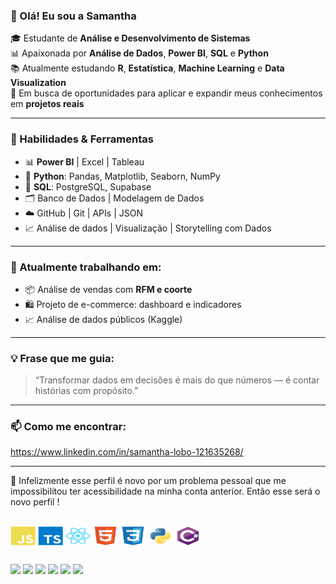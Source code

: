 ### 👋 Olá! Eu sou a Samantha

🎓 Estudante de **Análise e Desenvolvimento de Sistemas**  
📊 Apaixonada por **Análise de Dados**, **Power BI**, **SQL** e **Python**  
📚 Atualmente estudando **R**, **Estatística**, **Machine Learning** e **Data Visualization**  
💼 Em busca de oportunidades para aplicar e expandir meus conhecimentos em **projetos reais**

---

### 🧠 Habilidades & Ferramentas

- 📊 **Power BI** | Excel | Tableau
- 🐍 **Python**: Pandas, Matplotlib, Seaborn, NumPy
- 🧮 **SQL**: PostgreSQL, Supabase
- 🗂️ Banco de Dados | Modelagem de Dados
- ☁️ GitHub | Git | APIs | JSON
- 📈 Análise de dados | Visualização | Storytelling com Dados

---

### 🔎 Atualmente trabalhando em:
- 📦 Análise de vendas com **RFM e coorte**
- 🛍️ Projeto de e-commerce: dashboard e indicadores
- 📈 Análise de dados públicos (Kaggle)

---

### 💡 Frase que me guia:
> “Transformar dados em decisões é mais do que números — é contar histórias com propósito.”

---

### 📫 Como me encontrar:
https://www.linkedin.com/in/samantha-lobo-121635268/

---

📌 Infelizmente esse perfil é novo por um problema pessoal que me impossibilitou ter acessibilidade na minha conta anterior. Então esse será o novo perfil ! 
<div style="display: inline_block"><br>
  <img align="center" alt="Rafa-Js" height="30" width="40" src="https://raw.githubusercontent.com/devicons/devicon/master/icons/javascript/javascript-plain.svg">
  <img align="center" alt="Rafa-Ts" height="30" width="40" src="https://raw.githubusercontent.com/devicons/devicon/master/icons/typescript/typescript-plain.svg">
  <img align="center" alt="Rafa-React" height="30" width="40" src="https://raw.githubusercontent.com/devicons/devicon/master/icons/react/react-original.svg">
  <img align="center" alt="Rafa-HTML" height="30" width="40" src="https://raw.githubusercontent.com/devicons/devicon/master/icons/html5/html5-original.svg">
  <img align="center" alt="Rafa-CSS" height="30" width="40" src="https://raw.githubusercontent.com/devicons/devicon/master/icons/css3/css3-original.svg">
  <img align="center" alt="Rafa-Python" height="30" width="40" src="https://raw.githubusercontent.com/devicons/devicon/master/icons/python/python-original.svg">
  <img align="center" alt="Rafa-Csharp" height="30" width="40" src="https://raw.githubusercontent.com/devicons/devicon/master/icons/csharp/csharp-original.svg">
</div>
  
  ##
 
<div> 
  <a href="https://www.youtube.com/channel/UC_-uuuZbY0AAt9CViNzvc-Q" target="_blank"><img src="https://img.shields.io/badge/YouTube-FF0000?style=for-the-badge&logo=youtube&logoColor=white" target="_blank"></a>
  <a href="https://instagram.com/eusousamanthalobo" target="_blank"><img src="https://img.shields.io/badge/-Instagram-%23E4405F?style=for-the-badge&logo=instagram&logoColor=white" target="_blank"></a>
 	<a href="https://www.twitch.tv/samanthaocireu" target="_blank"><img src="https://img.shields.io/badge/Twitch-9146FF?style=for-the-badge&logo=twitch&logoColor=white" target="_blank"></a>
 <a href="https://discord.gg/wagxzStdcR" target="_blank"><img src="https://img.shields.io/badge/Discord-7289DA?style=for-the-badge&logo=discord&logoColor=white" target="_blank"></a> 
  <a href = "mailto:samanthaocireulobo93@gmail.com"><img src="https://img.shields.io/badge/-Gmail-%23333?style=for-the-badge&logo=gmail&logoColor=white" target="_blank"></a>
  <a href="https://www.linkedin.com/in/samantha-lobo-121635268" target="_blank"><img src="https://img.shields.io/badge/-LinkedIn-%230077B5?style=for-the-badge&logo=linkedin&logoColor=white" target="_blank"></a> 
  
</div>

